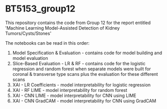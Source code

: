 # BT5153_group12

This repository contains the code from Group 12 for the report entitled 'Machine Learning Model-Assisted Detection of Kidney Tumors/Cysts/Stones'

The notebooks can be read in this order:
1. Model Specification & Evaluation - contains code for model building and model evaluation 
2. Slice-Based Evaluation - LR & RF - contains code for the logistic regression and random forest when separate models were built for coronal & transverse type scans plus the evaluation for these different scans
3. XAI - LR Coefficients - model interpretability for logistic regression 
4. XAI - RF LIME - model interpretability for random forest
5. XAI - CNN LIME - model interpretability for CNN using LIME
6. XAI - CNN GradCAM - model interpretability for CNN using GradCAM
